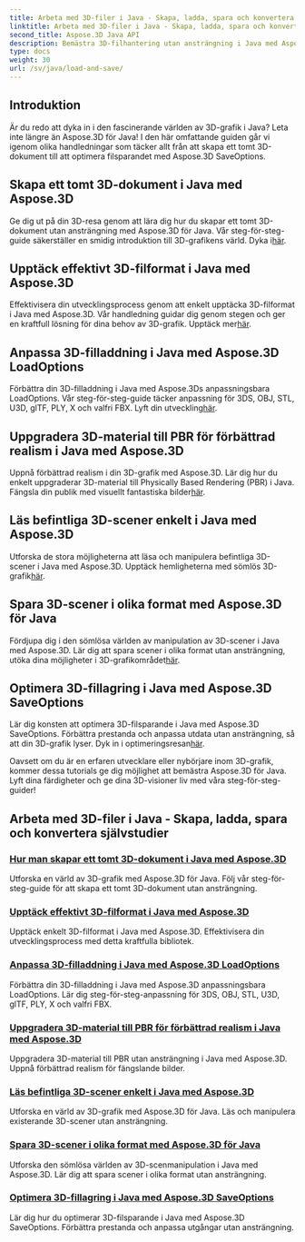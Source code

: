 ```yaml
---
title: Arbeta med 3D-filer i Java - Skapa, ladda, spara och konvertera
linktitle: Arbeta med 3D-filer i Java - Skapa, ladda, spara och konvertera
second_title: Aspose.3D Java API
description: Bemästra 3D-filhantering utan ansträngning i Java med Aspose.3D-tutorials. Skapa, ladda, spara och konvertera 3D-filer enkelt med hjälp av steg-för-steg-guider.
type: docs
weight: 30
url: /sv/java/load-and-save/
---
```


## Introduktion

Är du redo att dyka in i den fascinerande världen av 3D-grafik i Java? Leta inte längre än Aspose.3D för Java! I den här omfattande guiden går vi igenom olika handledningar som täcker allt från att skapa ett tomt 3D-dokument till att optimera filsparandet med Aspose.3D SaveOptions.

## Skapa ett tomt 3D-dokument i Java med Aspose.3D

 Ge dig ut på din 3D-resa genom att lära dig hur du skapar ett tomt 3D-dokument utan ansträngning med Aspose.3D för Java. Vår steg-för-steg-guide säkerställer en smidig introduktion till 3D-grafikens värld. Dyka i[här](./create-empty-3d-document/).

## Upptäck effektivt 3D-filformat i Java med Aspose.3D

 Effektivisera din utvecklingsprocess genom att enkelt upptäcka 3D-filformat i Java med Aspose.3D. Vår handledning guidar dig genom stegen och ger en kraftfull lösning för dina behov av 3D-grafik. Upptäck mer[här](./detect-3d-file-formats/).

## Anpassa 3D-filladdning i Java med Aspose.3D LoadOptions

Förbättra din 3D-filladdning i Java med Aspose.3Ds anpassningsbara LoadOptions. Vår steg-för-steg-guide täcker anpassning för 3DS, OBJ, STL, U3D, glTF, PLY, X och valfri FBX. Lyft din utveckling[här](./customize-3d-file-loading/).

## Uppgradera 3D-material till PBR för förbättrad realism i Java med Aspose.3D

 Uppnå förbättrad realism i din 3D-grafik med Aspose.3D. Lär dig hur du enkelt uppgraderar 3D-material till Physically Based Rendering (PBR) i Java. Fängsla din publik med visuellt fantastiska bilder[här](./upgrade-materials-to-pbr/).

## Läs befintliga 3D-scener enkelt i Java med Aspose.3D

 Utforska de stora möjligheterna att läsa och manipulera befintliga 3D-scener i Java med Aspose.3D. Upptäck hemligheterna med sömlös 3D-grafik[här](./read-existing-3d-scenes/).

## Spara 3D-scener i olika format med Aspose.3D för Java

 Fördjupa dig i den sömlösa världen av manipulation av 3D-scener i Java med Aspose.3D. Lär dig att spara scener i olika format utan ansträngning, utöka dina möjligheter i 3D-grafikområdet[här](./save-3d-scenes/).

## Optimera 3D-fillagring i Java med Aspose.3D SaveOptions

 Lär dig konsten att optimera 3D-filsparande i Java med Aspose.3D SaveOptions. Förbättra prestanda och anpassa utdata utan ansträngning, så att din 3D-grafik lyser. Dyk in i optimeringsresan[här](./optimize-3d-file-saving/).

Oavsett om du är en erfaren utvecklare eller nybörjare inom 3D-grafik, kommer dessa tutorials ge dig möjlighet att bemästra Aspose.3D för Java. Lyft dina färdigheter och ge dina 3D-visioner liv med våra steg-för-steg-guider!
## Arbeta med 3D-filer i Java - Skapa, ladda, spara och konvertera självstudier
### [Hur man skapar ett tomt 3D-dokument i Java med Aspose.3D](./create-empty-3d-document/)
Utforska en värld av 3D-grafik med Aspose.3D för Java. Följ vår steg-för-steg-guide för att skapa ett tomt 3D-dokument utan ansträngning.
### [Upptäck effektivt 3D-filformat i Java med Aspose.3D](./detect-3d-file-formats/)
Upptäck enkelt 3D-filformat i Java med Aspose.3D. Effektivisera din utvecklingsprocess med detta kraftfulla bibliotek.
### [Anpassa 3D-filladdning i Java med Aspose.3D LoadOptions](./customize-3d-file-loading/)
Förbättra din 3D-filladdning i Java med Aspose.3D anpassningsbara LoadOptions. Lär dig steg-för-steg-anpassning för 3DS, OBJ, STL, U3D, glTF, PLY, X och valfri FBX.
### [Uppgradera 3D-material till PBR för förbättrad realism i Java med Aspose.3D](./upgrade-materials-to-pbr/)
Uppgradera 3D-material till PBR utan ansträngning i Java med Aspose.3D. Uppnå förbättrad realism för fängslande bilder.
### [Läs befintliga 3D-scener enkelt i Java med Aspose.3D](./read-existing-3d-scenes/)
Utforska en värld av 3D-grafik med Aspose.3D för Java. Läs och manipulera existerande 3D-scener utan ansträngning.
### [Spara 3D-scener i olika format med Aspose.3D för Java](./save-3d-scenes/)
Utforska den sömlösa världen av 3D-scenmanipulation i Java med Aspose.3D. Lär dig att spara scener i olika format utan ansträngning.
### [Optimera 3D-fillagring i Java med Aspose.3D SaveOptions](./optimize-3d-file-saving/)
Lär dig hur du optimerar 3D-filsparande i Java med Aspose.3D SaveOptions. Förbättra prestanda och anpassa utgångar utan ansträngning.
